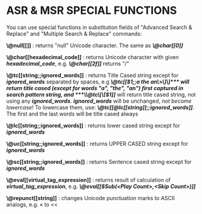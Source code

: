 # ASR & MSR SPECIAL FUNCTIONS

You can use special functions in substitution fields of "Advanced Search \& Replace" and "Multiple Search \& Replace" commands:

**\\@null\[\[\]\]** : returns "null" Unicode character. The same as ***\\@char\[\[0\]\]***

**\\@char\[\[hexadecimal\_code\]\]** : returns Unicode character with given ***hexadecimal\_code***, e.g. ***\\@char\[\[2f\]\]*** returns "/"&nbsp;

**\\@tc\[\[string;;ignored\_words\]\]** : returns Title Cased string except for ***ignored\_words*** separated by spaces, e.g ***\\@tc\[\[$1;;a the an\>\]\]*** will return title cased (except for words "a", "the", "an") first captured in search pattern string, and ***\\@tc\[\[$1\]\]*** will return title cased string, not using any ***ignored\_words***. ***ignored\_words*** will be unchanged, *not become lowercase*\! To lowercase them, use: ***\\@tc\[\[@lc\[\[string\]\];;ignored\_words\]\]***. The first and the last words will be title cased always

**\\@lc\[\[string;;ignored\_words\]\]** : returns lower cased string except for ***ignored\_words***&nbsp;

**\\@uc\[\[string;;ignored\_words\]\]** : returns UPPER CASED string except for ***ignored\_words***&nbsp;

**\\@sc\[\[string;;ignored\_words\]\]** : returns Sentence cased string except for ***ignored\_words***&nbsp;

**\\@eval\[\[virtual\_tag\_expression\]\]** : returns result of calculation of ***virtual\_tag\_expression***, e.g. ***\\@eval\[\[$Sub(\<Play Count\>,\<Skip Count\>)\]\]***

**\\@repunct\[\[string\]\]** : changes Unicode punctuation marks to ASCII analogs, e.g. « to \<\< 
